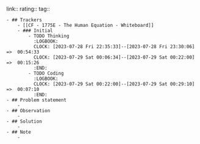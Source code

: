 link:: 
rating::
tag::

	- ## Trackers
		- [[CF - 1775E - The Human Equation - Whiteboard]]
		- ### Initial
			- TODO Thinking
			  :LOGBOOK:
			  CLOCK: [2023-07-28 Fri 22:35:33]--[2023-07-28 Fri 23:30:06] =>  00:54:33
			  CLOCK: [2023-07-29 Sat 00:06:34]--[2023-07-29 Sat 00:22:00] =>  00:15:26
			  :END:
			- TODO Coding
			  :LOGBOOK:
			  CLOCK: [2023-07-29 Sat 00:22:00]--[2023-07-29 Sat 00:29:10] =>  00:07:10
			  :END:
	- ## Problem statement
		-
	- ## Observation
		-
	- ## Solution
		-
	- ## Note
		-
